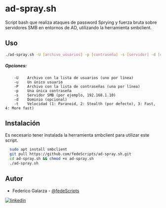 # ad-spray.sh
Script bash que realiza ataques de password Sprying y fuerza bruta sobre servidores SMB en entornos de AD, utilizando la herramienta smbclient. 

## Uso
``` bash
./ad-spray.sh -U [archivo_usuarios] -p [contraseña] -s [servidor] -d [dominio]
```

##### Opciones:
```
 	-U    Archivo con la lista de usuarios (uno por línea)
 	-u    Un único usuario
 	-P    Archivo con la lista de contraseñas (una por línea)
 	-p    Una única contraseña
 	-s    Servidor SMB (por ejemplo, 192.168.1.10)
 	-d    Dominio (opcional)
 	-t    Velocidad (1: Paranoid, 2: Stealth (por defecto), 3: Fast, 4: More fast)
```

## Instalación

Es necesario tener instalada la herramienta smbclient para utilizar este script.

```bash
  sudo apt install smbclient
  git pull https://github.com/fedeScripts/ad-spray.sh.git
  cd ad-spray.sh && chmod +x ad-spray.sh
  ./ad-spray.sh
```

## Autor
- Federico Galarza  - [@fedeScripts](https://github.com/fedeScripts) 

[![linkedin](https://img.shields.io/badge/linkedin-0A66C2?style=for-the-badge&logo=linkedin&logoColor=white)](https://www.linkedin.com/in/federico-galarza)
